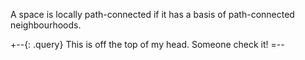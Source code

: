 A space is locally path-connected if it has a basis of path-connected neighbourhoods. 

+--{: .query}
This is off the top of my head. Someone check it!
=--